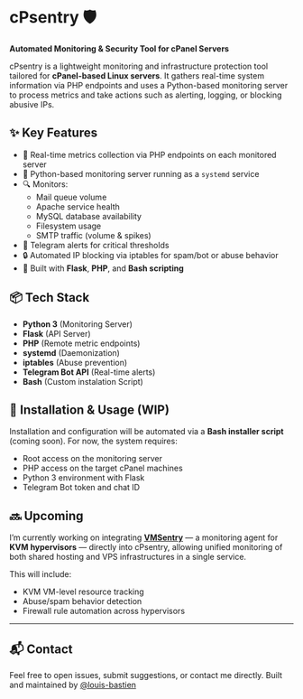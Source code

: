 # cPsentry 🛡️  
**Automated Monitoring & Security Tool for cPanel Servers**

cPsentry is a lightweight monitoring and infrastructure protection tool tailored for **cPanel-based Linux servers**. It gathers real-time system information via PHP endpoints and uses a Python-based monitoring server to process metrics and take actions such as alerting, logging, or blocking abusive IPs.

## ✨ Key Features

- 📡 Real-time metrics collection via PHP endpoints on each monitored server  
- 🐍 Python-based monitoring server running as a `systemd` service  
- 🔍 Monitors:
  - Mail queue volume  
  - Apache service health  
  - MySQL database availability  
  - Filesystem usage  
  - SMTP traffic (volume & spikes)  
- 🚨 Telegram alerts for critical thresholds  
- 🔒 Automated IP blocking via iptables for spam/bot or abuse behavior  
- 🔧 Built with **Flask**, **PHP**, and **Bash scripting**

## 📦 Tech Stack

- **Python 3** (Monitoring Server)  
- **Flask** (API Server)  
- **PHP** (Remote metric endpoints)  
- **systemd** (Daemonization)  
- **iptables** (Abuse prevention)  
- **Telegram Bot API** (Real-time alerts)  
- **Bash** (Custom instalation Script)

## 🔧 Installation & Usage (WIP)

Installation and configuration will be automated via a **Bash installer script** (coming soon). For now, the system requires:

- Root access on the monitoring server  
- PHP access on the target cPanel machines  
- Python 3 environment with Flask  
- Telegram Bot token and chat ID
  
## 🔜 Upcoming

I’m currently working on integrating [**VMSentry**](https://github.com/lulubas/vmsentry) — a monitoring agent for **KVM hypervisors** — directly into cPsentry, allowing unified monitoring of both shared hosting and VPS infrastructures in a single service.

This will include:
- KVM VM-level resource tracking  
- Abuse/spam behavior detection  
- Firewall rule automation across hypervisors

---

## 📬 Contact

Feel free to open issues, submit suggestions, or contact me directly.
Built and maintained by [@louis-bastien](https://github.com/louis-bastien)
